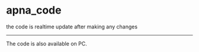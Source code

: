 # apna_code
the code is realtime update after making any changes
<hr>
<pr>
The code is also available on PC.
</pr>